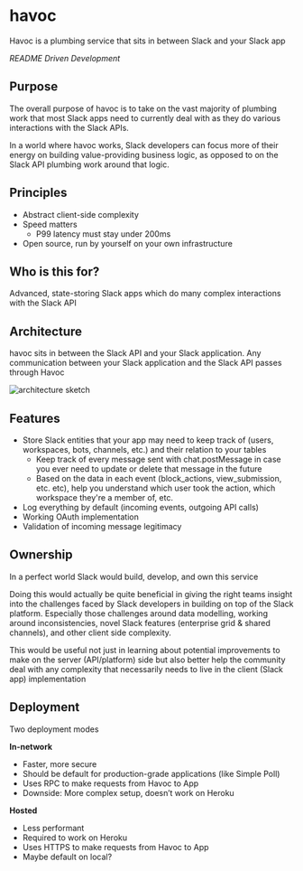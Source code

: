 # havoc
Havoc is a plumbing service that sits in between Slack and your Slack app

_README Driven Development_


## Purpose

The overall purpose of havoc is to take on the vast majority of plumbing work that most Slack apps need to currently deal with as they do various interactions with the Slack APIs.

In a world where havoc works, Slack developers can focus more of their energy on building value-providing business logic, as opposed to on the Slack API plumbing work around that logic.

## Principles
- Abstract client-side complexity
- Speed matters
  - P99 latency must stay under 200ms
- Open source, run by yourself on your own infrastructure


## Who is this for?

Advanced, state-storing Slack apps which do many complex interactions with the Slack API


## Architecture

havoc sits in between the Slack API and your Slack application. Any communication between your Slack application and the Slack API passes through Havoc

![architecture sketch](https://user-images.githubusercontent.com/7718702/89741521-e7a5d100-da89-11ea-9f25-d0fbeb3033f4.jpeg)


## Features
- Store Slack entities that your app may need to keep track of (users, workspaces, bots, channels, etc.) and their relation to your tables
  - Keep track of every message sent with chat.postMessage in case you ever need to update or delete that message in the future
  - Based on the data in each event (block_actions, view_submission, etc. etc), help you understand which user took the action, which workspace they're a member of, etc.
- Log everything by default (incoming events, outgoing API calls)
- Working OAuth implementation
- Validation of incoming message legitimacy



## Ownership

In a perfect world Slack would build, develop, and own this service

Doing this would actually be quite beneficial in giving the right teams insight into the challenges faced by Slack developers in building on top of the Slack platform. Especially those challenges around data modelling, working around inconsistencies, novel Slack features (enterprise grid & shared channels), and other client side complexity.

This would be useful not just in learning about potential improvements to make on the server (API/platform) side but also better help the community deal with any complexity that necessarily needs to live in the client (Slack app) implementation



## Deployment

Two deployment modes

**In-network**
- Faster, more secure
- Should be default for production-grade applications (like Simple Poll)
- Uses RPC to make requests from Havoc to App
- Downside: More complex setup, doesn’t work on Heroku

**Hosted**
- Less performant
- Required to work on Heroku
- Uses HTTPS to make requests from Havoc to App
- Maybe default on local?


